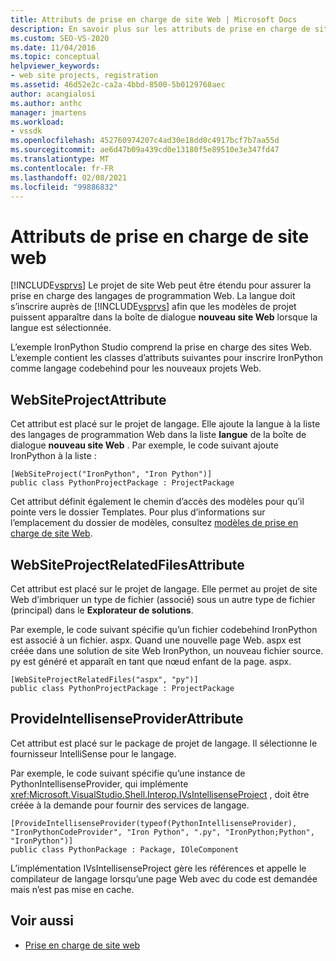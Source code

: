 ```yaml
---
title: Attributs de prise en charge de site Web | Microsoft Docs
description: En savoir plus sur les attributs de prise en charge de site Web nécessaires pour étendre les fonctionnalités de Visual Studio à l’aide de projets de site Web.
ms.custom: SEO-VS-2020
ms.date: 11/04/2016
ms.topic: conceptual
helpviewer_keywords:
- web site projects, registration
ms.assetid: 46d52e2c-ca2a-4bbd-8500-5b0129768aec
author: acangialosi
ms.author: anthc
manager: jmartens
ms.workload:
- vssdk
ms.openlocfilehash: 452760974207c4ad30e18dd0c4917bcf7b7aa55d
ms.sourcegitcommit: ae6d47b09a439cd0e13180f5e89510e3e347fd47
ms.translationtype: MT
ms.contentlocale: fr-FR
ms.lasthandoff: 02/08/2021
ms.locfileid: "99886832"
---
```

# <a name="web-site-support-attributes"></a>Attributs de prise en charge de site web
[!INCLUDE[vsprvs](../../code-quality/includes/vsprvs_md.md)] Le projet de site Web peut être étendu pour assurer la prise en charge des langages de programmation Web. La langue doit s’inscrire auprès de [!INCLUDE[vsprvs](../../code-quality/includes/vsprvs_md.md)] afin que les modèles de projet puissent apparaître dans la boîte de dialogue **nouveau site Web** lorsque la langue est sélectionnée.

L’exemple IronPython Studio comprend la prise en charge des sites Web. L’exemple contient les classes d’attributs suivantes pour inscrire IronPython comme langage codebehind pour les nouveaux projets Web.

## <a name="websiteprojectattribute"></a>WebSiteProjectAttribute
 Cet attribut est placé sur le projet de langage. Elle ajoute la langue à la liste des langages de programmation Web dans la liste **langue** de la boîte de dialogue **nouveau site Web** . Par exemple, le code suivant ajoute IronPython à la liste :

```
[WebSiteProject("IronPython", "Iron Python")]
public class PythonProjectPackage : ProjectPackage
```

 Cet attribut définit également le chemin d’accès des modèles pour qu’il pointe vers le dossier Templates. Pour plus d’informations sur l’emplacement du dossier de modèles, consultez [modèles de prise en charge de site Web](../../extensibility/internals/web-site-support-templates.md).

## <a name="websiteprojectrelatedfilesattribute"></a>WebSiteProjectRelatedFilesAttribute
 Cet attribut est placé sur le projet de langage. Elle permet au projet de site Web d’imbriquer un type de fichier (associé) sous un autre type de fichier (principal) dans le **Explorateur de solutions**.

 Par exemple, le code suivant spécifie qu’un fichier codebehind IronPython est associé à un fichier. aspx. Quand une nouvelle page Web. aspx est créée dans une solution de site Web IronPython, un nouveau fichier source. py est généré et apparaît en tant que nœud enfant de la page. aspx.

```
[WebSiteProjectRelatedFiles("aspx", "py")]
public class PythonProjectPackage : ProjectPackage
```

## <a name="provideintellisenseproviderattribute"></a>ProvideIntellisenseProviderAttribute
 Cet attribut est placé sur le package de projet de langage. Il sélectionne le fournisseur IntelliSense pour le langage.

 Par exemple, le code suivant spécifie qu’une instance de PythonIntellisenseProvider, qui implémente <xref:Microsoft.VisualStudio.Shell.Interop.IVsIntellisenseProject> , doit être créée à la demande pour fournir des services de langage.

```
[ProvideIntellisenseProvider(typeof(PythonIntellisenseProvider), "IronPythonCodeProvider", "Iron Python", ".py", "IronPython;Python", "IronPython")]
public class PythonPackage : Package, IOleComponent
```

 L’implémentation IVsIntellisenseProject gère les références et appelle le compilateur de langage lorsqu’une page Web avec du code est demandée mais n’est pas mise en cache.

## <a name="see-also"></a>Voir aussi
- [Prise en charge de site web](../../extensibility/internals/web-site-support.md)
